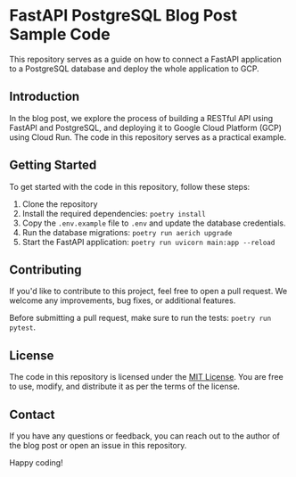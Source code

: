 # FastAPI PostgreSQL Blog Post Sample Code

This repository serves as a guide on how to connect a FastAPI application to a PostgreSQL database and deploy the whole application to GCP.

## Introduction

In the blog post, we explore the process of building a RESTful API using FastAPI and PostgreSQL, and deploying it to Google Cloud Platform (GCP) using Cloud Run. The code in this repository serves as a practical example.

## Getting Started

To get started with the code in this repository, follow these steps:

1. Clone the repository
2. Install the required dependencies: `poetry install`
3. Copy the `.env.example` file to `.env` and update the database credentials.
4. Run the database migrations: `poetry run aerich upgrade`
5. Start the FastAPI application: `poetry run uvicorn main:app --reload`

## Contributing

If you'd like to contribute to this project, feel free to open a pull request. We welcome any improvements, bug fixes, or additional features.

Before submitting a pull request, make sure to run the tests: `poetry run pytest`.

## License

The code in this repository is licensed under the [MIT License](license). You are free to use, modify, and distribute it as per the terms of the license.

## Contact

If you have any questions or feedback, you can reach out to the author of the blog post or open an issue in this repository.

Happy coding!
